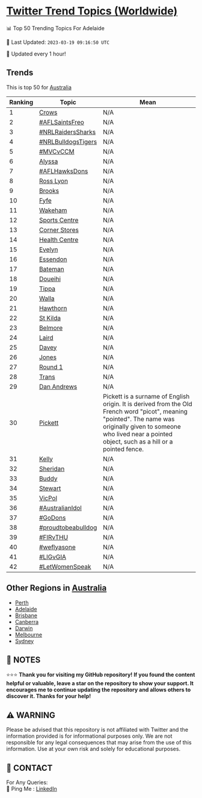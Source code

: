 [Twitter Trend Topics (Worldwide)](https://github.com/ErcinDedeoglu/Twitter-Trend-Topics)
==========


📊 Top 50 Trending Topics For Adelaide

📆 Last Updated: `2023-03-19 09:16:50 UTC`

🔧 Updated every 1 hour!


## Trends

This is top 50 for [Australia](</Australia>)

| Ranking | Topic | Mean |
| ------- | ------------ | ------------ |
| 1 | [Crows](http://twitter.com/search?q=Crows) | N/A |
| 2 | [#AFLSaintsFreo](http://twitter.com/search?q=%23AFLSaintsFreo) | N/A |
| 3 | [#NRLRaidersSharks](http://twitter.com/search?q=%23NRLRaidersSharks) | N/A |
| 4 | [#NRLBulldogsTigers](http://twitter.com/search?q=%23NRLBulldogsTigers) | N/A |
| 5 | [#MVCvCCM](http://twitter.com/search?q=%23MVCvCCM) | N/A |
| 6 | [Alyssa](http://twitter.com/search?q=Alyssa) | N/A |
| 7 | [#AFLHawksDons](http://twitter.com/search?q=%23AFLHawksDons) | N/A |
| 8 | [Ross Lyon](http://twitter.com/search?q=Ross+Lyon) | N/A |
| 9 | [Brooks](http://twitter.com/search?q=Brooks) | N/A |
| 10 | [Fyfe](http://twitter.com/search?q=Fyfe) | N/A |
| 11 | [Wakeham](http://twitter.com/search?q=Wakeham) | N/A |
| 12 | [Sports Centre](http://twitter.com/search?q=Sports+Centre) | N/A |
| 13 | [Corner Stores](http://twitter.com/search?q=Corner+Stores) | N/A |
| 14 | [Health Centre](http://twitter.com/search?q=Health+Centre) | N/A |
| 15 | [Evelyn](http://twitter.com/search?q=Evelyn) | N/A |
| 16 | [Essendon](http://twitter.com/search?q=Essendon) | N/A |
| 17 | [Bateman](http://twitter.com/search?q=Bateman) | N/A |
| 18 | [Doueihi](http://twitter.com/search?q=Doueihi) | N/A |
| 19 | [Tippa](http://twitter.com/search?q=Tippa) | N/A |
| 20 | [Walla](http://twitter.com/search?q=Walla) | N/A |
| 21 | [Hawthorn](http://twitter.com/search?q=Hawthorn) | N/A |
| 22 | [St Kilda](http://twitter.com/search?q=St+Kilda) | N/A |
| 23 | [Belmore](http://twitter.com/search?q=Belmore) | N/A |
| 24 | [Laird](http://twitter.com/search?q=Laird) | N/A |
| 25 | [Davey](http://twitter.com/search?q=Davey) | N/A |
| 26 | [Jones](http://twitter.com/search?q=Jones) | N/A |
| 27 | [Round 1](http://twitter.com/search?q=Round+1) | N/A |
| 28 | [Trans](http://twitter.com/search?q=Trans) | N/A |
| 29 | [Dan Andrews](http://twitter.com/search?q=Dan+Andrews) | N/A |
| 30 | [Pickett](http://twitter.com/search?q=Pickett) | Pickett is a surname of English origin. It is derived from the Old French word "picot", meaning "pointed". The name was originally given to someone who lived near a pointed object, such as a hill or a pointed fence. |
| 31 | [Kelly](http://twitter.com/search?q=Kelly) | N/A |
| 32 | [Sheridan](http://twitter.com/search?q=Sheridan) | N/A |
| 33 | [Buddy](http://twitter.com/search?q=Buddy) | N/A |
| 34 | [Stewart](http://twitter.com/search?q=Stewart) | N/A |
| 35 | [VicPol](http://twitter.com/search?q=VicPol) | N/A |
| 36 | [#AustralianIdol](http://twitter.com/search?q=%23AustralianIdol) | N/A |
| 37 | [#GoDons](http://twitter.com/search?q=%23GoDons) | N/A |
| 38 | [#proudtobeabulldog](http://twitter.com/search?q=%23proudtobeabulldog) | N/A |
| 39 | [#FIRvTHU](http://twitter.com/search?q=%23FIRvTHU) | N/A |
| 40 | [#weflyasone](http://twitter.com/search?q=%23weflyasone) | N/A |
| 41 | [#LIGvGIA](http://twitter.com/search?q=%23LIGvGIA) | N/A |
| 42 | [#LetWomenSpeak](http://twitter.com/search?q=%23LetWomenSpeak) | N/A |



## Other Regions in [Australia](</Australia>)

* [Perth](</Australia/Perth.md>)
* [Adelaide](</Australia/Adelaide.md>)
* [Brisbane](</Australia/Brisbane.md>)
* [Canberra](</Australia/Canberra.md>)
* [Darwin](</Australia/Darwin.md>)
* [Melbourne](</Australia/Melbourne.md>)
* [Sydney](</Australia/Sydney.md>)



## 📝 NOTES

⭐⭐⭐ **Thank you for visiting my GitHub repository! If you found the content helpful or valuable, leave a star on the repository to show your support. It encourages me to continue updating the repository and allows others to discover it. Thanks for your help!**


## ⚠️ WARNING

Please be advised that this repository is not affiliated with Twitter and the information provided is for informational purposes only. We are not responsible for any legal consequences that may arise from the use of this information. Use at your own risk and solely for educational purposes.


## 📨 CONTACT

 For Any Queries:  
            🏓 Ping Me : [LinkedIn](https://www.linkedin.com/in/ercindedeoglu/)
